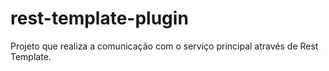 # rest-template-plugin
Projeto que realiza a comunicação com o serviço principal através de Rest Template.
